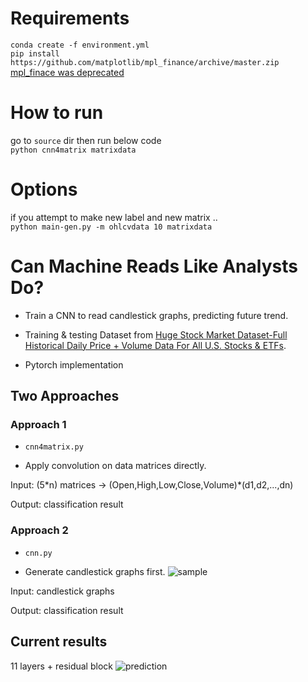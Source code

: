 # Requirements
`conda create -f environment.yml`    
`pip install https://github.com/matplotlib/mpl_finance/archive/master.zip`    
[mpl_finace was deprecated](https://stackoverflow.com/questions/42373104/since-matplotlib-finance-has-been-deprecated-how-can-i-use-the-new-mpl-finance)

# How to run
go to `source` dir then run below code    
`python cnn4matrix matrixdata`


# Options
if you attempt to make new label and new matrix ..     
`python main-gen.py -m ohlcvdata 10 matrixdata`

# Can Machine Reads Like Analysts Do?

- Train a CNN to read candlestick graphs, predicting future trend.

- Training & testing Dataset from [Huge Stock Market Dataset-Full Historical Daily Price + Volume Data For All U.S. Stocks & ETFs](https://www.kaggle.com/borismarjanovic/price-volume-data-for-all-us-stocks-etfs).

- Pytorch implementation

## Two Approaches
### Approach 1
- `cnn4matrix.py`

- Apply convolution on data matrices directly.

Input: (5\*n) matrices -> (Open,High,Low,Close,Volume)\*(d1,d2,...,dn)

Output: classification result

### Approach 2
- `cnn.py`

- Generate candlestick graphs first.
![sample](https://github.com/hardyqr/CNN-for-Stock-Market-Prediction/blob/master/screen_shots_logs/sample.png)

Input: candlestick graphs

Output: classification result


## Current results

11 layers + residual block
![prediction](https://github.com/hardyqr/Deep-Learning-for-Stock-Market-Prediction/blob/master/screen_shots_logs/sota/acc+loss.png)
